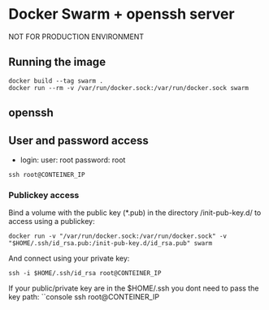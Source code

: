 # Docker Swarm + openssh server

NOT FOR PRODUCTION ENVIRONMENT

## Running the image
```console
docker build --tag swarm .
docker run --rm -v /var/run/docker.sock:/var/run/docker.sock swarm
```

## openssh

## User and password access
- login:
user: root
password: root

```console
ssh root@CONTEINER_IP
```

### Publickey access
Bind a volume with the public key (*.pub) in the directory /init-pub-key.d/ to access using a publickey:

```console
docker run -v "/var/run/docker.sock:/var/run/docker.sock" -v "$HOME/.ssh/id_rsa.pub:/init-pub-key.d/id_rsa.pub" swarm
```

And connect using your private key:

```console
ssh -i $HOME/.ssh/id_rsa root@CONTEINER_IP
```

If your public/private key are in the $HOME/.ssh you dont need to pass the key path:
``console
ssh root@CONTEINER_IP
```
